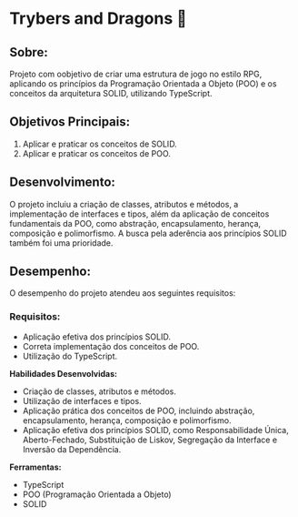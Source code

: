 # **Trybers and Dragons 🐉**

## Sobre:
Projeto com oobjetivo de criar uma estrutura de jogo no estilo RPG, aplicando os princípios da Programação Orientada a Objeto (POO) e os conceitos da arquitetura SOLID, utilizando TypeScript.

## Objetivos Principais:
1. Aplicar e praticar os conceitos de SOLID.
2. Aplicar e praticar os conceitos de POO.

## Desenvolvimento:
O projeto incluiu a criação de classes, atributos e métodos, a implementação de interfaces e tipos, além da aplicação de conceitos fundamentais da POO, como abstração, encapsulamento, herança, composição e polimorfismo. A busca pela aderência aos princípios SOLID também foi uma prioridade.

## Desempenho:
O desempenho do projeto atendeu aos seguintes requisitos:

### Requisitos:
- Aplicação efetiva dos princípios SOLID.
- Correta implementação dos conceitos de POO.
- Utilização do TypeScript.

 **Habilidades Desenvolvidas:**
- Criação de classes, atributos e métodos.
- Utilização de interfaces e tipos.
- Aplicação prática dos conceitos de POO, incluindo abstração, encapsulamento, herança, composição e polimorfismo.
- Aplicação efetiva dos princípios SOLID, como Responsabilidade Única, Aberto-Fechado, Substituição de Liskov, Segregação da Interface e Inversão da Dependência.

 **Ferramentas:**
- TypeScript
- POO (Programação Orientada a Objeto)
- SOLID
